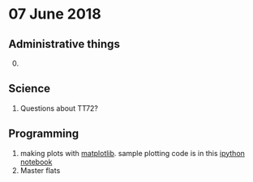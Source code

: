 # 07 June 2018

## Administrative things

0.

## Science

1. Questions about TT72?

## Programming

1. making plots with [matplotlib](https://matplotlib.org/). sample plotting code is in this [ipython notebook](20180607-plotting.ipynb)
2. Master flats

